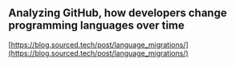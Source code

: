 ## Analyzing GitHub, how developers change programming languages over time
  
  [https://blog.sourced.tech/post/language_migrations/](https://blog.sourced.tech/post/language_migrations/)